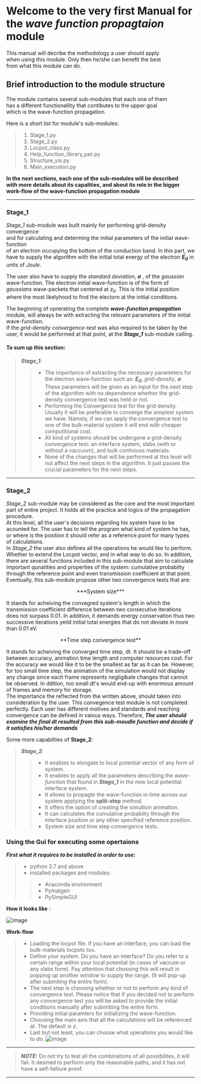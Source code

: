 # Welcome to the very first Manual for the ***wave function propagtaion*** module

This manual will decribe the methodology a user should apply  
when using this module. Only then he/she can benefit the best  
from what this module can do.

## Brief introduction to the module structure

The module contains several sub-modules that each one of them  
has a different functionallity that contibutes to the upper goal  
which is the wave-function propagation.  
  
Here is a short list for module's sub-modules:  

> 1. Stage_1.py
> 2. Stage_2.py
> 3. Locpot_class.py
> 4. Help_function_library_yair.py
> 5. Structure_vis.py
> 6. Main_execution.py
  
**In the next sections, each one of the sub-modules will be described  
with more details about its capalities, and about its role in the bigger
work-flow of the wave-function propagation module**
  
-------


### Stage_1

*Stage_1* sub-module was built mainly for performing grid-density convergence  
and for calculating and determing the initial parameters of the initial wave-function  
of an electron occupying the bottom of the conduction band.
In this part, we have to supply the algorithm with the initial total energy of the electron ***$E_0$***  in units of *Joule*.
     
The user also have to supply the *standard deviation*, ***$\sigma$*** , of the *gaussian* wave-function. The electron initial wave-function is of the form of *gaussians* wave-packets that centered at $z_0$. This is the initial position where the most likelyhood to find the electorn at the initial conditions.   
   
The beginning of oprerating the complete ***wave-function propagation*** module, will always be with extracting the relevant parameters of the initial wave-function.   
If the *grid-density convergence-test* was also required to be taken by the user, it would be performed at that point, at the ***Stage_1*** sub-module calling.
   
#### To sum up this section:

> ***Stage_1***:
>> - The importance of extracting the necessary parameters for the electron wave-function such as: ***$E_0$***, *grid-density*, ***$\sigma$***.  
>> These parameters will be given as an input for the next step of the algorithm with no dependence whether the grid-density convergence test was held or not.
>> - Performing the Convergence test for the grid density. Usually it will be preferable to converge the simplest system we have. Namely, if we can apply the convergence test to one of the bulk-material system it will end with cheaper computitional cost.
>> - All kind of systems should be undergone a grid-density convergence test: an interface system, slabs (with or without a vaccuum), and bulk continiuos materials.
>> - None of the changes that will be performed at this level will not affect the next steps in the algorithm. It just passes the crucial parameters for the next steps.   
    
     

----
    
### Stage_2

*Stage_2* sub-module may be considered as the core and the most important part of entire project. It holds all the practice and logics of the propagation procedure.  
At this level, all the user's decisions regarding his system have to be acounted for. The user has to tell the program what kind of system he has, or where is the position it should refer as a reference point for many types of calculations.  
In *Stage_2* the user also defines all the operations he would like to perform. Whether to extend the Locpot vector, and in what way to do so. In addition, there are several functions included in this sub-module that aim to calculate important qunatities and properties of the system: cumulative probabilty through the reference point and even transmission coefficient at that point.  
Eventually, this sub-module propose other two convergence tests that are:   

<div align="center"> ***System size***</div>
    
    
It stands for acheiving the convegred system's length in which the transmission coefficient difference between two consecutive iterations does not surpass 0.01. In addition, it demands energy conservation thus two successive iterations yeild initial total energies that do not deviate in more than 0.01 eV.  
      
      
      
<div align="center">**Time step convergence test**</div>

It stands for acheiving the converged time step, dt. It should be a trade-off between accuracy, animation time length and computer resources cost. For the accuracy we would like it to be the smallest as far as it can be. However, for too small time step, the animation of the simulation would not display any change since each frame represents negligibale changes that cannot be observed. In ddition, too small dt's would end-up with enormous amount of frames and memory for storage.    
The importance the reflected from the written above, should taken into consideration by the user. This convegence test module is not completed perfectly. Each user has different motives and standards and reaching convergence can be defined in vaious ways. Therefore, ***The user should examine the final dt resulted from this sub-moudle function and decide if it satisfies his/her demands*** 

Some more capabilties of **Stage_2**:

> ***Stage_2***:
>> - It enables to elongate to local potential vector of any form of system.
>> - It enables to apply all the parameters describing the *wave-function* that found in ***Stage_1*** in the new local potential interface system.
>> - It allows to propagte the wave-function in time across our system applying the **split-step** method.
>> - It offers the option of creating the simultion animation.
>> - It can calculates the cumulative probabilty through the interface position or any other specified reference position.
>> - System size and time step convergence tests.



### Using the Gui for executing some opertaions
***First what it requires to be installed in order to use:***
> - python 3.7 and above
> - installed packages and modules:
>> - Anaconda environment 
>> - Pymatgen
>> - PySimpleGUI 



**How it looks like** :   
      

![image](https://user-images.githubusercontent.com/89647386/167392844-0ce0c6de-7b1e-4a62-b14f-297ef7e56dcf.png)
     

**Work-flow**:
> -  Loading the locpot file. If you have an interface, you can load the bulk-materials locpots too.
> - Define your system. Do you have an interface? Do you refer to a certain range within your local potential (in cases of vaccum or any slabs form). Pay attention that chossing this will result in popping up another window to supply the range. (It will pop-up after submiting the entire form).
> - The next step is choosing whether or not to perform any kind of convergence test. Please notice that if you decided not to perform any convergence test you will be asked to provide the initial conditions manually after submitting the entire form.
> - Providing initial paramters for initializing the wave-function.
> - Choosing the main axis that all the calculations will be referenced at. The default is *z*.
> - Last but not least, you can choose what operations you would like to do. 
![image](https://user-images.githubusercontent.com/89647386/167394929-f089c2b1-9529-4564-b9d1-ed2cc067721c.png)

    

---    
> **_NOTE:_** Do not try to test all the combinations of all possibilites, it will fail. It desined to perform only the reasonable paths, and it has not have a self-failiure proof.
---










